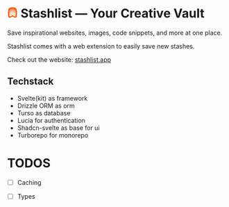 # <img src="apps/extension/public/icons/icon128.png" width="24px" /> Stashlist — Your Creative Vault

Save inspirational websites, images, code snippets, and more at one place.

Stashlist comes with a web extension to easily save new stashes.

Check out the website: [stashlist.app](https://www.stashlist.app/)

## Techstack
- Svelte(kit) as framework
- Drizzle ORM as orm
- Turso as database
- Lucia for authentication
- Shadcn-svelte as base for ui
- Turborepo for monorepo


# TODOS

- [ ] Caching
- [ ] Types
  